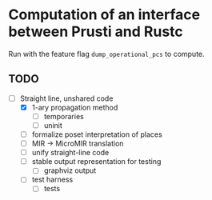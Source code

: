 # Computation of an interface between Prusti and Rustc 

Run with the feature flag ``dump_operational_pcs`` to compute. 

## TODO

 - [ ] Straight line, unshared code
    - [x] 1-ary propagation method
        - [ ] temporaries
        - [ ] uninit
    - [ ] formalize poset interpretation of places
    - [ ] MIR -> MicroMIR translation
    - [ ] unify straight-line code 
    - [ ] stable output representation for testing
        - [ ] graphviz output
    - [ ] test harness
        - [ ] tests